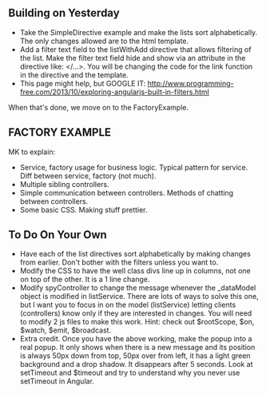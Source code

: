 Building on Yesterday
---------------------

* Take the SimpleDirective example and make the lists sort alphabetically. The only changes allowed are to the html template.
* Add a filter text field to the listWithAdd directive that allows filtering of the list. Make the filter text field hide and show
  via an attribute in the directive like: <list-with-add show-filter list="list1" title-color='#ffee00'></...>. You will be 
  changing the code for the link function in the directive and the template.
* This page might help, but GOOGLE IT: http://www.programming-free.com/2013/10/exploring-angularjs-built-in-filters.html

When that's done, we move on to the FactoryExample.


FACTORY EXAMPLE
---------------

MK to explain:
* Service, factory usage for business logic. Typical pattern for service. Diff between service, factory (not much).
* Multiple sibling controllers.
* Simple communication between controllers. Methods of chatting between controllers.
* Some basic CSS. Making stuff prettier.



To Do On Your Own
-----------------

* Have each of the list directives sort alphabetically by making changes from earlier. Don't bother with the filters unless you want to.
* Modify the CSS to have the well class divs line up in columns, not one on top of the other. It is a 1 line change.
* Modify spyController to change the message whenever the _dataModel object is modified in listService. There are lots of ways to solve
  this one, but I want you to focus in on the model (listService) letting clients (controllers) know only if they are interested in 
  changes. You will need to modify 2 js files to make this work. Hint: check out $rootScope, $on, $watch, $emit, $broadcast.
* Extra credit. Once you have the above working, make the popup into a real popup. It only shows when there is a new message and its
  position is always 50px down from top, 50px over from left, it has a light green background and a drop shadow. It disappears after
  5 seconds. Look at setTimeout and $timeout and try to understand why you never use setTimeout in Angular.
  
  